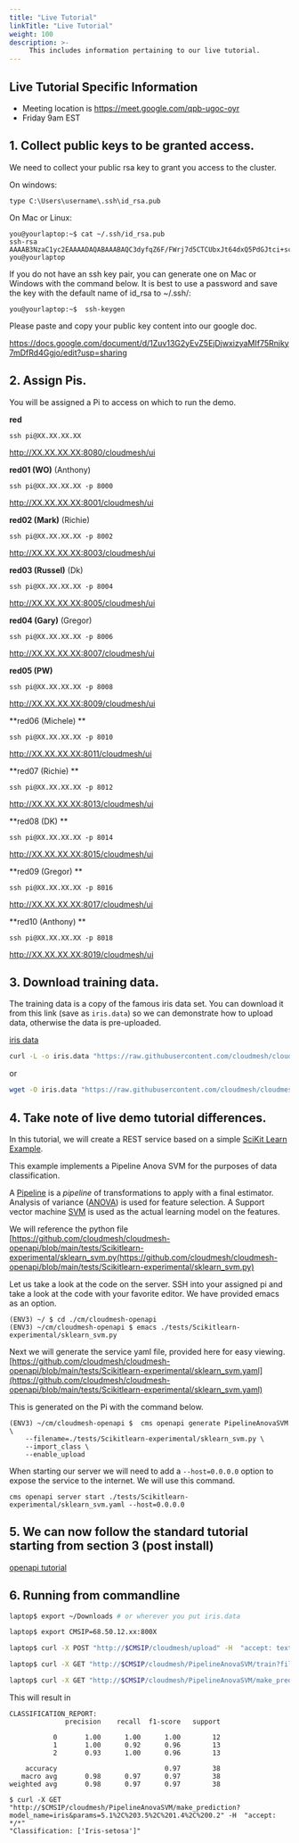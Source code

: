 ```yaml
---
title: "Live Tutorial"
linkTitle: "Live Tutorial"
weight: 100
description: >-
     This includes information pertaining to our live tutorial.
---
```


## Live Tutorial Specific Information

* Meeting location is  https://meet.google.com/qpb-ugoc-oyr
* Friday 9am EST

## 1. Collect public keys to be granted access.

We need to collect your public rsa key to grant you access to the cluster.

On windows:
```
type C:\Users\username\.ssh\id_rsa.pub
```

On Mac or Linux:
```
you@yourlaptop:~$ cat ~/.ssh/id_rsa.pub
ssh-rsa AAAAB3NzaC1yc2EAAAADAQABAAABAQC3dyfqZ6F/FWrj7d5CTCUbxJt64dxQ5PdGJtci+scAT2B5kXmUB+rBW4tSEy/Lcdg+T3x9Rola0kTYaCwP+7UbxVaPlXWF5Ss+9XzOC24JN//fUn8hnCvKh9jFoKF6NIxP8DJJ94r1aU3+P0c6UKkQZU2W91BXAL4FWqO9zdWtPYkR//HWJzZy6sqoUzAVAOY+y7xtX0ybJ9qg767Gx4xpu0kcbvgphOxkNRdNPXFB5EsrRPB1rw/vblNF9Y65ahAtmcHJB9kxj0JBtor3DK+b6i+zrIbNYPAV2b6iI30tbxcEk0ovnEZiuRz0dxDslPrziMSPWnFFFY5pQxZOnGG7 you@yourlaptop
```

If you do not have an ssh key pair, you can generate one on Mac or Windows with the command below. It is best to use a password and save the key with the default name of id_rsa to ~/.ssh/:

```
you@yourlaptop:~$  ssh-keygen
```

Please paste and copy your public key content into our google doc.

https://docs.google.com/document/d/1Zuv13G2yEvZ5EjDjwxizyaMIf75Rnjky7mDfRd4Ggjo/edit?usp=sharing

## 2. Assign Pis.

You will be assigned a Pi to access on which to run the demo.

**red**

`ssh pi@XX.XX.XX.XX`

http://XX.XX.XX.XX:8080/cloudmesh/ui

**red01 (WO)** (Anthony)

`ssh pi@XX.XX.XX.XX -p 8000`

http://XX.XX.XX.XX:8001/cloudmesh/ui

**red02 (Mark)** (Richie)

`ssh pi@XX.XX.XX.XX -p 8002`

http://XX.XX.XX.XX:8003/cloudmesh/ui

**red03 (Russel)** (Dk)

`ssh pi@XX.XX.XX.XX -p 8004`

http://XX.XX.XX.XX:8005/cloudmesh/ui

**red04 (Gary)** (Gregor)

`ssh pi@XX.XX.XX.XX -p 8006`

http://XX.XX.XX.XX:8007/cloudmesh/ui

**red05 (PW)**

`ssh pi@XX.XX.XX.XX -p 8008`

http://XX.XX.XX.XX:8009/cloudmesh/ui

**red06 (Michele) **

`ssh pi@XX.XX.XX.XX -p 8010`

http://XX.XX.XX.XX:8011/cloudmesh/ui

**red07 (Richie) **

`ssh pi@XX.XX.XX.XX -p 8012`

http://XX.XX.XX.XX:8013/cloudmesh/ui

**red08 (DK) **

`ssh pi@XX.XX.XX.XX -p 8014`

http://XX.XX.XX.XX:8015/cloudmesh/ui

**red09 (Gregor) **

`ssh pi@XX.XX.XX.XX -p 8016`

http://XX.XX.XX.XX:8017/cloudmesh/ui

**red10 (Anthony) **

`ssh pi@XX.XX.XX.XX -p 8018`

http://XX.XX.XX.XX:8019/cloudmesh/ui



## 3. Download training data.

The training data is a copy of the famous iris data set. You can download it from this link (save as `iris.data`) so we can demonstrate how to upload data, otherwise the data is pre-uploaded.

[iris data](https://drive.google.com/drive/u/0/folders/17LlCE2AtWLJxbDh62AYN0efoNR5wrSDl)

```bash
curl -L -o iris.data "https://raw.githubusercontent.com/cloudmesh/cloudmesh-openapi/main/tests/Scikitlearn-experimental/iris.data"
```

or

```bash
wget -O iris.data "https://raw.githubusercontent.com/cloudmesh/cloudmesh-openapi/main/tests/Scikitlearn-experimental/iris.data"
```


## 4. Take note of live demo tutorial differences.

In this tutorial, we will create a REST service based on a simple [SciKit Learn Example](https://scikit-learn.org/stable/auto_examples/feature_selection/plot_feature_selection_pipeline.html).

This example implements a Pipeline Anova SVM for the purposes of data classification.

A
[Pipeline](https://scikit-learn.org/stable/modules/generated/sklearn.pipeline.Pipeline.html)
is a *pipeline* of transformations to apply with a final
estimator. Analysis of variance
([ANOVA](https://en.wikipedia.org/wiki/Analysis_of_variance)) is used
for feature selection. A Support vector machine
[SVM](https://en.wikipedia.org/wiki/Support_vector_machine) is used as
the actual learning model on the features.

We will reference the python file [https://github.com/cloudmesh/cloudmesh-openapi/blob/main/tests/Scikitlearn-experimental/sklearn_svm.py(https://github.com/cloudmesh/cloudmesh-openapi/blob/main/tests/Scikitlearn-experimental/sklearn_svm.py)

Let us take a look at the code on the server. SSH into your assigned pi and take a look at the code with your favorite editor. We have provided emacs as an option.

```
(ENV3) ~/ $ cd ./cm/cloudmesh-openapi
(ENV3) ~/cm/cloudmesh-openapi $ emacs ./tests/Scikitlearn-experimental/sklearn_svm.py
```

Next we will generate the service yaml file, provided here for easy viewing. [https://github.com/cloudmesh/cloudmesh-openapi/blob/main/tests/Scikitlearn-experimental/sklearn_svm.yaml](https://github.com/cloudmesh/cloudmesh-openapi/blob/main/tests/Scikitlearn-experimental/sklearn_svm.yaml)

This is generated on the Pi with the command below.

```
(ENV3) ~/cm/cloudmesh-openapi $  cms openapi generate PipelineAnovaSVM \
    --filename=./tests/Scikitlearn-experimental/sklearn_svm.py \
    --import_class \
    --enable_upload
```

When starting our server we will need to add a `--host=0.0.0.0` option to expose the service to the internet. We will use this command.

```
cms openapi server start ./tests/Scikitlearn-experimental/sklearn_svm.yaml --host=0.0.0.0
```

## 5. We can now follow the standard tutorial starting from section 3 (post install)

[openapi tutorial](https://cloudmesh.github.io/pi/tutorial/analytics-services/#3-the-python-code)

## 6. Running from commandline

```bash
laptop$ export ~/Downloads # or wherever you put iris.data

laptop$ export CMSIP=68.50.12.xx:800X

laptop$ curl -X POST "http://$CMSIP/cloudmesh/upload" -H  "accept: text/plain" -H  "Content-Type: multipart/form-data" -F "upload=@iris.data"

laptop$ curl -X GET "http://$CMSIP/cloudmesh/PipelineAnovaSVM/train?filename=iris.data" -H  "accept: text/plain"

laptop$ curl -X GET "http://$CMSIP/cloudmesh/PipelineAnovaSVM/make_prediction?model_name=iris&params=5.1%2C%203.5%2C%201.4%2C%200.2" -H  "accept: */*"
```


This will result in 

```
CLASSIFICATION_REPORT: 
              precision    recall  f1-score   support

           0       1.00      1.00      1.00        12
           1       1.00      0.92      0.96        13
           2       0.93      1.00      0.96        13

    accuracy                           0.97        38
   macro avg       0.98      0.97      0.97        38
weighted avg       0.98      0.97      0.97        38

$ curl -X GET "http://$CMSIP/cloudmesh/PipelineAnovaSVM/make_prediction?model_name=iris&params=5.1%2C%203.5%2C%201.4%2C%200.2" -H  "accept: */*"
"Classification: ['Iris-setosa']"
```
